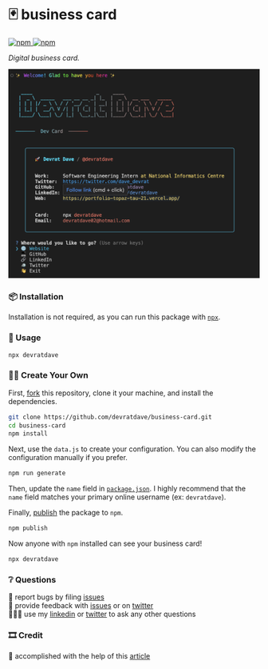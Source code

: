 # 🃏 business card

<a href="https://www.npmjs.com/package/devratdave">
    <img alt="npm" src="https://img.shields.io/npm/v/devratdave?style=flat-square">
</a>

<a href="https://www.npmjs.com/package/devratdave">
    <img alt="npm" src="https://img.shields.io/npm/dt/devratdave?style=flat-square">
</a>

_Digital business card._

![business card][card]

### 📦 Installation

Installation is not required, as you can run this package with [`npx`][npx].

### 🥑 Usage

```
npx devratdave
```

### 🕺🏼 Create Your Own

First, [fork][fork] this repository, clone it your machine, and install the dependencies.

```bash
git clone https://github.com/devratdave/business-card.git
cd business-card
npm install
```

Next, use the `data.js` to create your configuration. You can also modify the configuration manually if you prefer.

```bash
npm run generate
```

Then, update the `name` field in [`package.json`][package]. I highly recommend that the `name` field matches your primary online username (ex: `devratdave`).

Finally, [publish][publish] the package to `npm`.

```bash
npm publish
```

Now anyone with `npm` installed can see your business card!

```bash
npx devratdave
```

### ❔ Questions

🐛 report bugs by filing [issues][issues]  
📢 provide feedback with [issues][issues] or on [twitter][twitter]  
🙋🏼‍♂️ use my [linkedin][linkedin] or [twitter][twitter] to ask any other questions

### 🎞 Credit

📖 accomplished with the help of this [article][article]

[issues]: https://github.com/devratdave/business-card/issues
[linkedin]: https://linkedin.com/in/devratdave
[twitter]: https://twitter.com/dave_devrat
[package]: https://github.com/devratdave/business-card/blob/master/package.json
[fork]: https://github.com/devratdave/business-card/fork
[card]: public/business-card.png
[npx]: https://npmjs.com/package/npx
[article]: https://medium.com/@natterstefan/how-to-create-your-personal-npm-business-card-816dfc66ca8
[publish]: https://docs.npmjs.com/cli/v6/commands/npm-publish
